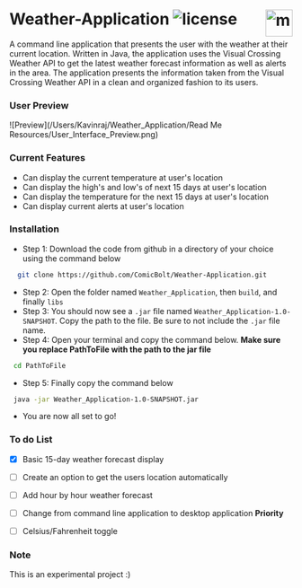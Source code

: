 # Weather-Application ![license](https://img.shields.io/badge/license-MIT-blue)  <img style="float: right;" src="https://i.pinimg.com/originals/77/0b/80/770b805d5c99c7931366c2e84e88f251.png" alt=moon width="48" height="48">

A command line application that presents the user with the weather at 
their current location. Written in Java, the application 
uses the Visual Crossing Weather API to get the latest weather 
forecast information as well as alerts in the area. The application presents
the information taken from the Visual Crossing Weather API in a clean 
and organized fashion to its users.

### User Preview
![Preview](/Users/Kavinraj/Weather_Application/Read Me Resources/User_Interface_Preview.png)

### Current Features
- Can display the current temperature at user's location
- Can display the high's and low's of next 15 days at user's location
- Can display the temperature for the next 15 days at user's location
- Can display current alerts at user's location

### Installation
- Step 1: Download the code from github in a directory of your choice 
  using the command below
```bash
  git clone https://github.com/ComicBolt/Weather-Application.git
```
- Step 2: Open the folder named `Weather_Application`, then `build`, and finally `libs`
- Step 3: You should now see a `.jar` file named `Weather_Application-1.0-SNAPSHOT`. Copy the path to the file. 
Be sure to not include the `.jar` file name.
- Step 4: Open your terminal and copy the command below. **Make sure you replace PathToFile with the path to the jar file**
 ```bash
  cd PathToFile
```
- Step 5: Finally copy the command below 
 ```bash
  java -jar Weather_Application-1.0-SNAPSHOT.jar
```

- You are now all set to go!


### To do List

- [x] Basic 15-day weather forecast display
- [ ] Create an option to get the users location automatically
- [ ] Add hour by hour weather forecast
- [ ] Change from command line application to desktop application **Priority**
- [ ] Celsius/Fahrenheit toggle


### Note
This is an experimental project :)


